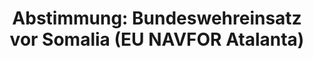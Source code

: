 ---
layout: abstimmung
title: "Abstimmung: Bundeswehreinsatz vor Somalia (EU NAVFOR Atalanta)"
categories:
 - Bundeswehr
 - Ausland
tags:
 - EU
 - Atalanta
 - Piraterie
 - Somalia
 - UN
 - EU
 - NAVFOR
abstimmung:
 legislaturperiode: 18
 bundestagssitzung: 170
 abstimmung: 5
links:
 - title: https://www.bundestag.de/parlament/plenum/abstimmung/abstimmung?id=398
   url: https://www.bundestag.de/parlament/plenum/abstimmung/abstimmung?id=398
 - title: http://www.abgeordnetenwatch.de/verlaengerung_des_bundeswehreinsatzes_in_somalia-1105-792.html
   url: http://www.abgeordnetenwatch.de/verlaengerung_des_bundeswehreinsatzes_in_somalia-1105-792.html
data:
 - title: Abstimmungsergebnis 20160512_5-data.pdf
   url: /res/abstimmungsliste/20160512_5-data.pdf
 - title: Abstimmungsergebnis 20160512_5_xls-data.csv
   url: /res/abstimmungsliste/analyses/20160512_5_xls-data.csv
documents:
 - title: Drucksache 18/08091.pdf
   url: http://dip21.bundestag.de/dip21/btd/18/080/1808091.pdf
   local: /res/abstimmungsdaten/018-170-05/1808091.pdf
 - title: Drucksache 18/08286.pdf
   url: http://dip21.bundestag.de/dip21/btd/18/082/1808286.pdf
   local: /res/abstimmungsdaten/018-170-05/1808286.pdf
preview: |
     Deutscher Bundestag
    
     170. Sitzung des Deutschen Bundestages
     am Donnerstag, 12.Mai 2016
    
     Endgültiges Ergebnis der Namentlichen Abstimmung Nr. 5
    
     Beschlussempfehlung des Auswärtigen Ausschusses (3. Ausschuss) zu dem Antrag der
     Bundesregierung
     Fortsetzung der Beteiligung bewaffneter deutscher Streitkräfte an der durch die
     Europäische Union geführten Operation EU NAVFOR Atalanta zur Bekämpfung der
     Piraterie vor der Küste Somalias auf Grundlage des Seerechtsübereinkommens der
     Vereinten Nationen (VN) von 1982 und der Resolutionen 1814 (2008) vom 15. Mai 2008
     und weiterer Resolutionen, zuletzt 2246 (2015) vom 10. November 2015 und nachfolgender
     Resolutionen des Sicherheitsrates der VN in Verbindung mit der Gemeinsamen Aktion
     2008/851/GASP des Rates der Europäischen Union (EU) vom 10. November 2008, dem
     Beschluss 2009/907/GASP des Rates der EU vom 8. Dezember 2009 und weiterer
     Beschlüsse, zuletzt dem Beschluss 2014/827/GASP vom 21. November 2014
     Drs. 18/8091 und 18/8286
    
     Abgegebene Stimmen insgesamt:
    
     563
    
     Nicht abgegebene Stimmen:
     Ja-Stimmen:
    
     67
     456
    
     Nein-Stimmen:
    
     72
    
     Enthaltungen:
    
     35
    
     Ungültige:
    
     Berlin, den 12.05.2016
    
     0
    
     Beginn: 20:18
     Ende: 20:21
---